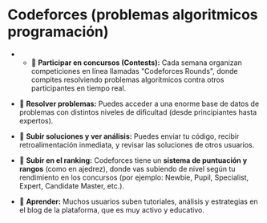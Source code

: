 
# **Codeforces** (problemas algoritmicos programación)

- - 🔸 **Participar en concursos (Contests):** Cada semana organizan competiciones en línea llamadas "Codeforces Rounds", donde compites resolviendo problemas algorítmicos contra otros participantes en tiempo real.
    
- 🔸 **Resolver problemas:** Puedes acceder a una enorme base de datos de problemas con distintos niveles de dificultad (desde principiantes hasta expertos).
    
- 🔸 **Subir soluciones y ver análisis:** Puedes enviar tu código, recibir retroalimentación inmediata, y revisar las soluciones de otros usuarios.
    
- 🔸 **Subir en el ranking:** Codeforces tiene un **sistema de puntuación y rangos** (como en ajedrez), donde vas subiendo de nivel según tu rendimiento en los concursos (por ejemplo: Newbie, Pupil, Specialist, Expert, Candidate Master, etc.).
    
- 🔸 **Aprender:** Muchos usuarios suben tutoriales, análisis y estrategias en el blog de la plataforma, que es muy activo y educativo.


